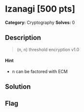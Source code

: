 # Izanagi [500 pts]

**Category:** Cryptography
**Solves:** 0

## Description
>(n, n) threshold encryption v1.0

#### Hint
* n can be factored with ECM

## Solution

## Flag

